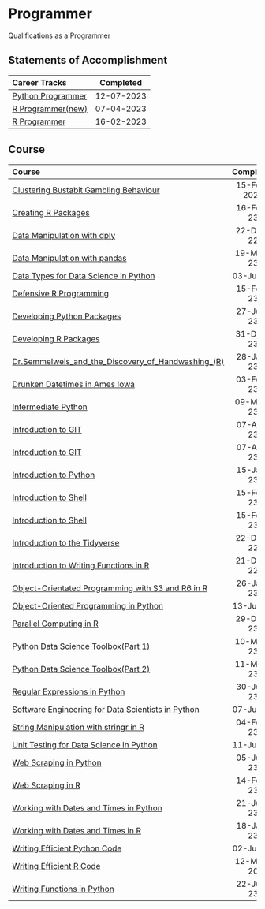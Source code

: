 # Programmer
 Qualifications as a Programmer

## Statements of Accomplishment

|                                          Career Tracks                                          | Completed  |
| :---------------------------------------------------------------------------------------------- | :--------: |
| [Python Programmer](https://github.com/Katsuvest/Programmer/tree/master/Python_Programmer.pdf)  | 12-07-2023 |
| [R Programmer(new)](https://github.com/Katsuvest/Programmer/tree/master/R_Programmer_(new).pdf) | 07-04-2023 |
| [R Programmer](https://github.com/Katsuvest/Programmer/tree/master/R_Programmer.pdf)            | 16-02-2023 |

## Course

|                                                                            Course                                                                             |  Completed   |                                       Topic                                       |   Technology   |
| :------------------------------------------------------------------------------------------------------------------------------------------------------------ | :----------: | :-------------------------------------------------------------------------------: | :------------: |
| [Clustering Bustabit Gambling Behaviour](https://github.com/Katsuvest/Projects/tree/master/Clustering_Bustabit_Gambling_Behaviour)                            |  15-Feb-2023 |          [Projects](https://github.com/Katsuvest/Projects/tree/master/)           |  R_Programming |
| [Creating R Packages](https://github.com/Katsuvest/Programming/tree/master/Creating_R_Packages)                                                               |  16-Feb-23   |        [Programming](https://github.com/Katsuvest/Programming/tree/master/)       |  R_Programming |
| [Data Manipulation with dply](https://github.com/Katsuvest/Data-Manipulation/tree/master/Data_Manipulation_with_dply)                                         |  22-Dec-22   |  [Data-Manipulation](https://github.com/Katsuvest/Data-Manipulation/tree/master/) |  R_Programming |
| [Data Manipulation with pandas](https://github.com/Katsuvest/Data-Manipulation/tree/master/Data_Manipulation_with_pandas)                                     |  19-May-23   |  [Data-Manipulation](https://github.com/Katsuvest/Data-Manipulation/tree/master/) |     Python     |
| [Data Types for Data Science in Python](https://github.com/Katsuvest/Programming/tree/master/Data_Types_for_Data_Science_in_Python)                           |  03-Jul-23   |        [Programming](https://github.com/Katsuvest/Programming/tree/master/)       |     Python     |
| [Defensive R Programming](https://github.com/Katsuvest/Programming/tree/master/Defensive_R_Programming)                                                       |  15-Feb-23   |        [Programming](https://github.com/Katsuvest/Programming/tree/master/)       |  R_Programming |
| [Developing Python Packages](https://github.com/Katsuvest/Programming/tree/master/Developing_Python_Packages)                                                 |  27-Jun-23   |        [Programming](https://github.com/Katsuvest/Programming/tree/master/)       |     Python     |
| [Developing R Packages](https://github.com/Katsuvest/Programming/tree/master/Developing_R_Packages)                                                           |  31-Dec-23   |        [Programming](https://github.com/Katsuvest/Programming/tree/master/)       |  R_Programming |
| [Dr.Semmelweis_and_the_Discovery_of_Handwashing_(R)](https://github.com/Katsuvest/Projects/tree/master/Dr.Semmelweis_and_the_Discovery_of_Handwashing_(R))    |  28-Jan-23   |           [Projects](https://github.com/Katsuvest/Projects/tree/master/)          |  R_Programming |
| [Drunken Datetimes in Ames Iowa](https://github.com/Katsuvest/Projects/tree/master/Drunken_Datetimes_in_Ames_Iowa)                                          |  03-Feb-23   |           [Projects](https://github.com/Katsuvest/Projects/tree/master/)          |  R_Programming |
| [Intermediate Python](https://github.com/Katsuvest/Programming/tree/master/Intermediate_Python)                                                               |  09-May-23   |        [Programming](https://github.com/Katsuvest/Programming/tree/master/)       |     Python     |
| [Introduction to GIT](https://github.com/Katsuvest/Programming/tree/master/Introduction_to_GIT)                                                               |  07-Apr-23   |        [Programming](https://github.com/Katsuvest/Programming/tree/master/)       |     Python     |
| [Introduction to GIT](https://github.com/Katsuvest/Programming/tree/master/Introduction_to_GIT)                                                               |  07-Apr-23   |        [Programming](https://github.com/Katsuvest/Programming/tree/master/)       |  R_Programming |
| [Introduction to Python](https://github.com/Katsuvest/Programming/tree/master/Introduction_to_Python)                                                         |  15-Jan-23   |        [Programming](https://github.com/Katsuvest/Programming/tree/master/)       |     Python     |
| [Introduction to Shell](https://github.com/Katsuvest/Programming/tree/master/Introduction_to_Shell)                                                           |  15-Feb-23   |        [Programming](https://github.com/Katsuvest/Programming/tree/master/)       |     Python     |
| [Introduction to Shell](https://github.com/Katsuvest/Programming/tree/master/Introduction_to_Shell)                                                           |  15-Feb-23   |        [Programming](https://github.com/Katsuvest/Programming/tree/master/)       |  R_Programming |
| [Introduction to the Tidyverse](https://github.com/Katsuvest/Programming/tree/master/Introduction_to_the_Tidyverse)                                           |  22-Dec-22   |        [Programming](https://github.com/Katsuvest/Programming/tree/master/)       |  R_Programming |
| [Introduction to Writing Functions in R](https://github.com/Katsuvest/Programming/tree/master/Introduction_to_Writing_Functions_in_R)                         |  21-Dec-22   |        [Programming](https://github.com/Katsuvest/Programming/tree/master/)       |  R_Programming |
| [Object-Orientated Programming with S3 and R6 in R](https://github.com/Katsuvest/Programming/tree/master/Object-Orientated_Programming_with_S3_and_R6_in_R)   |  26-Jan-23   |        [Programming](https://github.com/Katsuvest/Programming/tree/master/)       |  R_Programming |
| [Object-Oriented Programming in Python](https://github.com/Katsuvest/Programming/tree/master/Object-Oriented_Programming_in_Python)                           |  13-Jul-23   |        [Programming](https://github.com/Katsuvest/Programming/tree/master/)       |     Python     |
| [Parallel Computing in R](https://github.com/Katsuvest/Programming/tree/master/Parallel_Computing_in_R)                                                       |  29-Dec-23   |        [Programming](https://github.com/Katsuvest/Programming/tree/master/)       |  R_Programming |
| [Python Data Science Toolbox(Part 1)](https://github.com/Katsuvest/Programming/tree/master/Python_Data_Science_Toolbox(Part_1))                               |  10-May-23   |        [Programming](https://github.com/Katsuvest/Programming/tree/master/)       |     Python     |
| [Python Data Science Toolbox(Part 2)](https://github.com/Katsuvest/Programming/tree/master/Python_Data_Science_Toolbox(Part_2))                               |  11-May-23   |        [Programming](https://github.com/Katsuvest/Programming/tree/master/)       |     Python     |
| [Regular Expressions in Python](https://github.com/Katsuvest/Data-Manipulation/tree/master/Regular_Expressions_in_Python)                                     |  30-Jun-23   |  [Data-Manipulation](https://github.com/Katsuvest/Data-Manipulation/tree/master/) |     Python     |
| [Software Engineering for Data Scientists in Python](https://github.com/Katsuvest/Programming/tree/master/Software_Engineering_for_Data_Scientists_in_Python) |  07-Jul-23   |        [Programming](https://github.com/Katsuvest/Programming/tree/master/)       |     Python     |
| [String Manipulation with stringr in R](https://github.com/Katsuvest/Programming/tree/master/String_Manipulation_with_stringr_in_R)                           |  04-Feb-23   |        [Programming](https://github.com/Katsuvest/Programming/tree/master/)       |  R_Programming |
| [Unit Testing for Data Science in Python](https://github.com/Katsuvest/Programming/tree/master/Unit_Testing_for_Data_Science_in_Python)                       |  11-Jul-23   |        [Programming](https://github.com/Katsuvest/Programming/tree/master/)       |     Python     |
| [Web Scraping in Python](https://github.com/Katsuvest/Data-Preparation/tree/master/Web_Scraping_in_Python)                                                    |  05-Jun-23   |   [Data-Preparation](https://github.com/Katsuvest/Data-Preparation/tree/master/)  |     Python     |
| [Web Scraping in R](https://github.com/Katsuvest/Data-Preparation/tree/master/Web_Scraping_in_R)                                                              |  14-Feb-23   |   [Data-Preparation](https://github.com/Katsuvest/Data-Preparation/tree/master/)  |  R_Programming |
| [Working with Dates and Times in Python](https://github.com/Katsuvest/Programming/tree/master/Working_with_Dates_and_Times_in_Python)                         |  21-Jun-23   |        [Programming](https://github.com/Katsuvest/Programming/tree/master/)       |     Python     |
| [Working with Dates and Times in R](https://github.com/Katsuvest/Programming/tree/master/Working_with_Dates_and_Times_in_R)                                   |  18-Jan-23   |        [Programming](https://github.com/Katsuvest/Programming/tree/master/)       |  R_Programming |
| [Writing Efficient Python Code](https://github.com/Katsuvest/Programming/tree/master/Writing_Efficient_Python_Code)                                           |  02-Jul-23   |        [Programming](https://github.com/Katsuvest/Programming/tree/master/)       |     Python     |
| [Writing Efficient R Code](https://github.com/Katsuvest/Programming/tree/master/Writing_Efficient_R_Code)                                                     |  12-May-20   |        [Programming](https://github.com/Katsuvest/Programming/tree/master/)       |  R_Programming |
| [Writing Functions in Python](https://github.com/Katsuvest/Programming/tree/master/Writing_Functions_in_Python)                                               |  22-Jun-23   |        [Programming](https://github.com/Katsuvest/Programming/tree/master/)       |     Python     |
